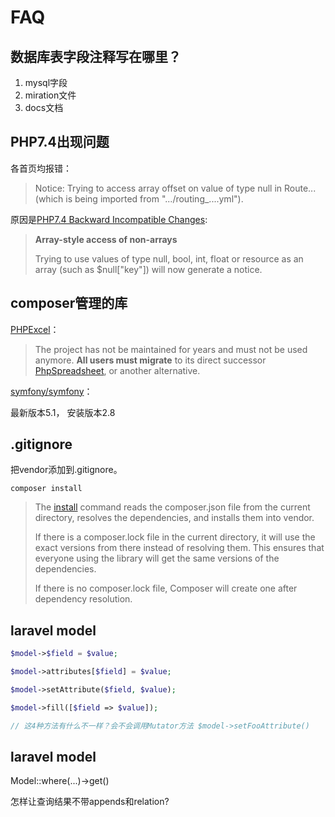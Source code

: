 # FAQ

## 数据库表字段注释写在哪里？
1. mysql字段
1. miration文件
1. docs文档

## PHP7.4出现问题
各首页均报错：
> Notice: Trying to access array offset on value of type null in Route... (which is being imported from ".../routing_....yml").

原因是[PHP7.4 Backward Incompatible Changes](https://www.php.net/manual/de/migration74.incompatible.php#migration74.incompatible.core.non-array-access):
> **Array-style access of non-arrays**
>
>Trying to use values of type null, bool, int, float or resource as an array (such as $null["key"]) will now generate a notice.

## composer管理的库
[PHPExcel](https://github.com/PHPOffice/PHPExcel)：
> The project has not be maintained for years and must not be used anymore. **All users must migrate** to its direct successor [PhpSpreadsheet](https://github.com/PHPOffice/PhpSpreadsheet), or another alternative.

[symfony/symfony](https://packagist.org/packages/symfony/symfony)：

最新版本5.1， 安装版本2.8

## .gitignore
把vendor添加到.gitignore。
```shell
composer install
```
>The [install](https://getcomposer.org/doc/03-cli.md#install-i) command reads the composer.json file from the current directory, resolves the dependencies, and installs them into vendor.
>
>If there is a composer.lock file in the current directory, it will use the exact versions from there instead of resolving them. This ensures that everyone using the library will get the same versions of the dependencies.
>
>If there is no composer.lock file, Composer will create one after dependency resolution.


## laravel model
```php
$model->$field = $value;

$model->attributes[$field] = $value;

$model->setAttribute($field, $value);

$model->fill([$field => $value]);

// 这4种方法有什么不一样？会不会调用Mutator方法 $model->setFooAttribute()
```

## laravel model
Model::where(...)->get()

怎样让查询结果不带appends和relation?